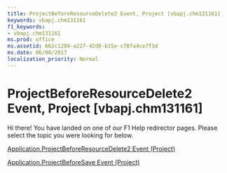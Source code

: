 ```yaml
---
title: ProjectBeforeResourceDelete2 Event, Project [vbapj.chm131161]
keywords: vbapj.chm131161
f1_keywords:
- vbapj.chm131161
ms.prod: office
ms.assetid: 662c1204-a227-42d8-b15e-c78fa4ce7f3d
ms.date: 06/08/2017
localization_priority: Normal
---
```



# ProjectBeforeResourceDelete2 Event, Project [vbapj.chm131161]

Hi there! You have landed on one of our F1 Help redirector pages. Please select the topic you were looking for below.

[Application.ProjectBeforeResourceDelete2 Event (Project)](http://msdn.microsoft.com/library/3665f6e0-6df8-0a8d-28c1-49bfe51ffad5%28Office.15%29.aspx)

[Application.ProjectBeforeSave Event (Project)](http://msdn.microsoft.com/library/406986e7-22f6-109e-1973-f22e81081111%28Office.15%29.aspx)


